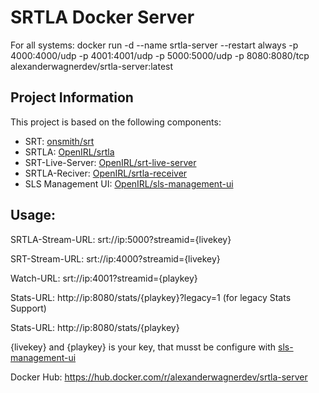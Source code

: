 # SRTLA Docker Server

For all systems: docker run -d --name srtla-server --restart always -p 4000:4000/udp -p 4001:4001/udp -p 5000:5000/udp -p 8080:8080/tcp alexanderwagnerdev/srtla-server:latest

## Project Information

This project is based on the following components:

- SRT: [onsmith/srt](https://github.com/onsmith/srt)
- SRTLA: [OpenIRL/srtla](https://github.com/OpenIRL/srtla)
- SRT-Live-Server: [OpenIRL/srt-live-server](https://github.com/OpenIRL/srt-live-server)
- SRTLA-Reciver: [OpenIRL/srtla-receiver](https://github.com/OpenIRL/srtla-receiver)
- SLS Management UI: [OpenIRL/sls-management-ui](https://github.com/OpenIRL/sls-management-ui)

## Usage:

SRTLA-Stream-URL: srt://ip:5000?streamid={livekey}

SRT-Stream-URL: srt://ip:4000?streamid={livekey}

Watch-URL: srt://ip:4001?streamid={playkey}

Stats-URL: http://ip:8080/stats/{playkey}?legacy=1 (for legacy Stats Support)

Stats-URL: http://ip:8080/stats/{playkey}

{livekey} and {playkey} is your key, that musst be configure with [sls-management-ui](https://github.com/AlexanderWagnerDev/slsmu-docker)

Docker Hub: https://hub.docker.com/r/alexanderwagnerdev/srtla-server
